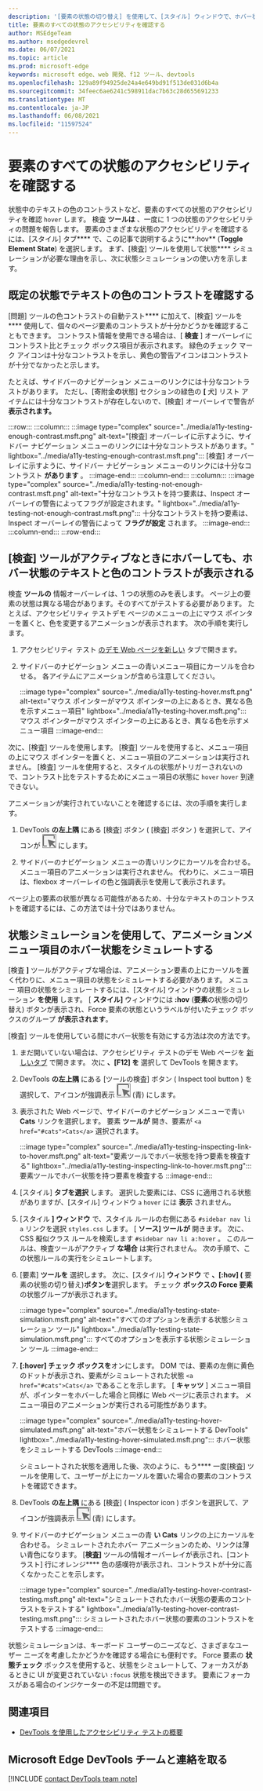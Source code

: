 ```yaml
---
description: '[要素の状態の切り替え] を使用して、[スタイル] ウィンドウで、ホバー状態の間のテキストのコントラストなど、要素のすべての状態のアクセシビリティを検査します。'
title: 要素のすべての状態のアクセシビリティを確認する
author: MSEdgeTeam
ms.author: msedgedevrel
ms.date: 06/07/2021
ms.topic: article
ms.prod: microsoft-edge
keywords: microsoft edge、web 開発、f12 ツール、devtools
ms.openlocfilehash: 129a89f94925de24a4e649bd91f513de031d6b4a
ms.sourcegitcommit: 34feec6ae6241c598911dac7b63c28d655691233
ms.translationtype: MT
ms.contentlocale: ja-JP
ms.lasthandoff: 06/08/2021
ms.locfileid: "11597524"
---
```

# <a name="verify-accessibility-of-all-states-of-elements"></a>要素のすべての状態のアクセシビリティを確認する

<!-- 5. STYLES: TOGGLE STATE -->

状態中のテキストの色のコントラストなど、要素のすべての状態のアクセシビリティを確認 `hover` します。  検査 **ツールは** 、一度に 1 つの状態のアクセシビリティの問題を報告します。  要素のさまざまな状態のアクセシビリティを確認するには、[スタイル] タブ**** で、この記事で説明するように**\:hov** (**Toggle Element State**) を選択します。 まず、[検査] ツールを使用して状態**** シミュレーションが必要な理由を示し、次に状態シミュレーションの使い方を示します。


## <a name="checking-text-color-contrast-in-the-default-state"></a>既定の状態でテキストの色のコントラストを確認する

<!-- Inspect tool: information overlay: Accessibility section: Contrast row -->

[問題] ツールの色コントラストの自動テスト**** に加えて、[検査] ツールを**** 使用して、個々のページ要素のコントラストが十分かどうかを確認することもできます。  コントラスト情報を使用できる場合は、[ **検査** ] オーバーレイにコントラスト比とチェック ボックス項目が表示されます。  緑色のチェック マーク アイコンは十分なコントラストを示し、黄色の警告アイコンはコントラストが十分でなかったと示します。

たとえば、サイドバーのナビゲーション メニューのリンクには十分なコントラストがあります。  ただし、[寄附金**の**状態] セクションの緑色の **[** 犬] リスト アイテムには十分なコントラストが存在しないので、[検査] オーバーレイで警告が**表示されます。**

:::row:::
    :::column:::
        :::image type="complex" source="../media/a11y-testing-enough-contrast.msft.png" alt-text="[検査] オーバーレイに示すように、サイドバー ナビゲーション メニューのリンクには十分なコントラストがあります。" lightbox="../media/a11y-testing-enough-contrast.msft.png":::
            [検査] オーバーレイに示すように、サイドバー ナビゲーション メニューのリンクには十分なコントラスト **があります** 。 :::image-end:::
    :::column-end:::
    :::column:::
        :::image type="complex" source="../media/a11y-testing-not-enough-contrast.msft.png" alt-text="十分なコントラストを持つ要素は、Inspect オーバーレイの警告によってフラグが設定されます。" lightbox="../media/a11y-testing-not-enough-contrast.msft.png":::
            十分なコントラストを持つ要素は、Inspect オーバーレイの警告によって **フラグが設定** されます。 :::image-end:::
    :::column-end:::
:::row-end:::
        

## <a name="hovering-when-the-inspect-tool-is-active-doesnt-show-the-text-color-contrast-for-the-hover-state"></a>[検査] ツールがアクティブなときにホバーしても、ホバー状態のテキストと色のコントラストが表示される

検査 **ツールの** 情報オーバーレイは、1 つの状態のみを表します。  ページ上の要素の状態は異なる場合があります。そのすべてがテストする必要があります。  たとえば、アクセシビリティ テストデモ ページのメニューの上にマウス ポインターを置くと、色を変更するアニメーションが表示されます。 次の手順を実行します。

1.  アクセシビリティ テスト [のデモ Web ページを新しい][DevToolsA11yErrorsDemopage] タブで開きます。

1.  サイドバーのナビゲーション メニューの青いメニュー項目にカーソルを合わせる。  各アイテムにアニメーションが含めら注意してください。

    :::image type="complex" source="../media/a11y-testing-hover.msft.png" alt-text="マウス ポインターがマウス ポインターの上にあるとき、異なる色を示すメニュー項目" lightbox="../media/a11y-testing-hover.msft.png":::
        マウス ポインターがマウス ポインターの上にあるとき、異なる色を示すメニュー項目
    :::image-end:::
    
次に、[検査] ツールを使用します。 [検査] ツールを使用すると、メニュー項目の上にマウス ポインターを置くと、メニュー項目のアニメーションは実行されません。  [検査] ツールを使用すると、スタイルの状態がトリガーされないので、コントラスト比をテストするためにメニュー項目の状態に `hover` `hover` 到達できない。  
    
アニメーションが実行されていないことを確認するには、次の手順を実行します。
    
1.  DevTools **の左上隅** にある [検査] ボタン \( [検査] ボタン \) を選択して、アイコンが ![ 強調表示 (青) ](../media/inspect-icon.msft.png) にします。

1.  サイドバーのナビゲーション メニューの青いリンクにカーソルを合わせる。  メニュー項目のアニメーションは実行されません。 代わりに、メニュー項目は、flexbox オーバーレイの色と強調表示を使用して表示されます。

ページ上の要素の状態が異なる可能性があるため、十分なテキストのコントラストを確認するには、この方法では十分ではありません。


## <a name="use-state-simulation-to-simulate-the-hover-state-of-an-animated-menu-item"></a>状態シミュレーションを使用して、アニメーションメニュー項目のホバー状態をシミュレートする 

<!-- Elements tool: Styles pane: Toggle Element State -->

[検査 **]** ツールがアクティブな場合は、アニメーション要素の上にカーソルを置く代わりに、メニュー項目の状態をシミュレートする必要があります。  メニュー 項目の状態をシミュレートするには、[スタイル] ウィンドウの状態シミュレーション **を使用** します。  [ **スタイル]** ウィンドウには **\:hov** (**要素**の状態の切り替え) ボタンが表示され、Force 要素の状態というラベルが付いたチェック ボックスのグループ **が表示されます**。

[検査] ツールを使用している間にホバー状態を有効にする方法は次の方法です。

1.  まだ開いていない場合は、アクセシビリティ テストのデモ Web ページを [新しいタブ][DevToolsA11yErrorsDemopage] で開きます。 次に **、[F12] を** 選択して DevTools を開きます。

1.  DevTools **の左上隅** にある [ツールの検査] ボタン \( Inspect tool button \) を選択して、アイコンが強調表示 ![ ](../media/inspect-icon.msft.png) (青) にします。

1.  表示された Web ページで、サイドバーのナビゲーション メニューで青い **Cats** リンクを選択します。  要素 **ツールが** 開き、要素が `<a href="#cats">Cats</a>` 選択されます。

    :::image type="complex" source="../media/a11y-testing-inspecting-link-to-hover.msft.png" alt-text="要素ツールでホバー状態を持つ要素を検査する" lightbox="../media/a11y-testing-inspecting-link-to-hover.msft.png":::
        要素ツールでホバー状態を持つ要素を検査する
    :::image-end:::

1.  [スタイル] **タブを選択** します。 選択した要素には、CSS に適用される状態がありますが、[スタイル] ウィンドウ `a` `hover` には **表示** されません。 

1.  [スタイル **] ウィンドウ** で、スタイル ルールの右側にある `#sidebar nav li a` リンクを選択 `styles.css` します。  [ **ソース] ツールが** 開きます。  次に、CSS 擬似クラス ルールを検索します `#sidebar nav li a:hover` 。  このルールは、検査ツールがアクティブ **な場合** は実行されません。  次の手順で、この状態ルールの実行をシミュレートします。

1.  [要素] **ツールを** 選択します。  次に、[スタイル] **ウィンドウ** で **、[:hov] (** 要素の状態の切り替え)**ボタンを**選択します。  チェック **ボックスの Force 要素** の状態グループが表示されます。

    :::image type="complex" source="../media/a11y-testing-state-simulation.msft.png" alt-text="すべてのオプションを表示する状態シミュレーション ツール" lightbox="../media/a11y-testing-state-simulation.msft.png":::
        すべてのオプションを表示する状態シミュレーション ツール
    :::image-end:::

1.  **[:hover] チェック ボックスを**オンにします。  DOM では、要素の左側に黄色のドットが表示され、要素がシミュレートされた状態 `<a href="#cats">Cats</a>` であることを示します。  [ **キャッツ** ] メニュー項目が、ポインターをホバーした場合と同様に Web ページに表示されます。  メニュー項目のアニメーションが実行される可能性があります。

    :::image type="complex" source="../media/a11y-testing-hover-simulated.msft.png" alt-text="ホバー状態をシミュレートする DevTools" lightbox="../media/a11y-testing-hover-simulated.msft.png":::
        ホバー状態をシミュレートする DevTools
    :::image-end:::

    シミュレートされた状態を適用した後、次のように、もう**** 一度[検査] ツールを使用して、ユーザーが上にカーソルを置いた場合の要素のコントラストを確認できます。

1.  DevTools **の左上隅** にある [検査] \( Inspector icon \) ボタンを選択して、アイコンが強調表示 ![ ](../media/inspect-icon.msft.png) (青) にします。

1.  サイドバーのナビゲーション メニューの青 **い Cats** リンクの上にカーソルを合わせる。  シミュレートされたホバー アニメーションのため、リンクは薄い青色になります。  [**検査]** ツールの情報オーバーレイが表示され、[コントラスト] 行にオレンジ**** 色の感嘆符が表示され、コントラストが十分に高くなかったことを示します。

    :::image type="complex" source="../media/a11y-testing-hover-contrast-testing.msft.png" alt-text="シミュレートされたホバー状態の要素のコントラストをテストする" lightbox="../media/a11y-testing-hover-contrast-testing.msft.png":::
        シミュレートされたホバー状態の要素のコントラストをテストする
    :::image-end:::

状態シミュレーションは、キーボード ユーザーのニーズなど、さまざまなユーザー ニーズを考慮したかどうかを確認する場合にも便利です。  Force 要素の **状態チェック** ボックスを使用すると、状態をシミュレートして、フォーカスがあるときに UI が変更されていない `:focus` 状態を検出できます。 要素にフォーカスがある場合のインジケーターの不足は問題です。


## <a name="see-also"></a>関連項目

*  [DevTools を使用したアクセシビリティ テストの概要](accessibility-testing-in-devtools.md)


## <a name="getting-in-touch-with-the-microsoft-edge-devtools-team"></a>Microsoft Edge DevTools チームと連絡を取る  

[!INCLUDE [contact DevTools team note](../includes/contact-devtools-team-note.md)]  


<!-- links -->
[DevToolsA11yErrorsDemopage]: https://microsoftedge.github.io/DevToolsSamples/a11y-testing/page-with-errors.html "アクセシビリティテストのデモ web ページ |GitHub"
